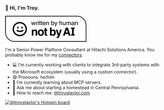### 👋 Hi, I'm Troy.

[![Written By Human Not By AI Badge](https://github.com/troystaylor/troystaylor/blob/main/Written-By-Human-Not-By-AI-Badge-white%402x.png)](https://notbyai.fyi/)

I'm a Senior Power Platform Consultant at Hitachi Solutions America. You probably know me for my [connectors](https://github.com/troystaylor/PowerPlatformConnectors).

- 💻 I’m currently working with clients to integrate 3rd-party systems with the Microsoft ecosystem (usually using a custom connector).
- 😄 Pronouns: he/him
- 🌱 I’m currently learning about MCP servers.
- 🐑 Ask me about starting a homestead in Central Pennsylvania.
- 💾 How to reach me: [@troystaylor.com](https://bsky.app/profile/troystaylor.com)

[![@troystaylor's Holopin board](https://holopin.io/api/user/board?user=troystaylor)](https://holopin.io/@troystaylor)
